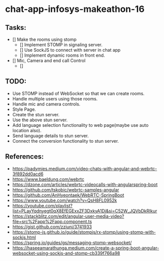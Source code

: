 # chat-app-infosys-makeathon-16

## Tasks: 
- [] Make the rooms using stomp 
  - [] Implement STOMP in signaling server. 
  - [] Use SockJS to connect with server in chat app
  - [] Implement dynamic rooms in front end. 
- [] Mic, Camera and end call Control
  - [] 

## TODO: 
* Use STOMP instead of WebSocket so that we can create rooms. 
* Handle multiple users using those rooms.
* Handle mic and camera controls.
* Style Page.
* Create the stun server.
* Use the above stun server.
* Add language selection functionality to web page(maybe use auto location also).
* Send language details to stun server.
* Connect the conversion functionality to stun server. 

## References: 
- https://padymies.medium.com/video-chats-with-angular-and-webrtc-3f892dd0acd6
- https://www.baeldung.com/webrtc
- https://dzone.com/articles/webrtc-videocalls-with-angularspring-boot
- https://github.com/tskobic/webrtc-samples-angular
- https://github.com/AnHyeontaek/WebRTC-SpringBoot
- https://www.youtube.com/watch?v=QsH8FL0952k
- https://youtube.com/playlist?list=PLayYqdnyegt0qX8EfEGExxZF3DxkyA1Dj&si=C52W_JQVbDkRIkur
- https://stackblitz.com/edit/angular-user-media-video?file=src%2Fapp%2Fapp.component.ts
- https://gist.github.com/zziuni/3741933
- https://stomp-js.github.io/guide/stompjs/rx-stomp/using-stomp-with-sockjs.html
- https://spring.io/guides/gs/messaging-stomp-websocket/
- https://haseeamarathunga.medium.com/create-a-spring-boot-angular-websocket-using-sockjs-and-stomp-cb339f766a98




